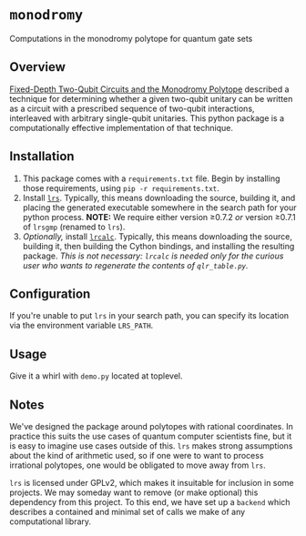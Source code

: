 # `monodromy`

Computations in the monodromy polytope for quantum gate sets

## Overview

[Fixed-Depth Two-Qubit Circuits and the Monodromy Polytope](https://arxiv.org/abs/1904.10541) described a technique for determining whether a given two-qubit unitary can be written as a circuit with a prescribed sequence of two-qubit interactions, interleaved with arbitrary single-qubit unitaries.
This python package is a computationally effective implementation of that technique.

## Installation

1. This package comes with a `requirements.txt` file.
   Begin by installing those requirements, using `pip -r requirements.txt`.
2. Install [`lrs`](http://cgm.cs.mcgill.ca/~avis/C/lrs.html).
   Typically, this means downloading the source, building it, and placing the generated executable somewhere in the search path for your python process.
   **NOTE:** We require either version ≥0.7.2 *or* version ≥0.7.1 of `lrsgmp` (renamed to `lrs`).
3. *Optionally,* install [`lrcalc`](https://sites.math.rutgers.edu/~asbuch/lrcalc/).  Typically, this means downloading the source, building it, then building the Cython bindings, and installing the resulting package.  *This is not necessary: `lrcalc` is needed only for the curious user who wants to regenerate the contents of `qlr_table.py`.*

## Configuration

If you're unable to put `lrs` in your search path, you can specify its location via the environment variable `LRS_PATH`.

## Usage

Give it a whirl with `demo.py` located at toplevel.

## Notes

We've designed the package around polytopes with rational coordinates.
In practice this suits the use cases of quantum computer scientists fine, but it is easy to imagine use cases outside of this.
`lrs` makes strong assumptions about the kind of arithmetic used, so if one were to want to process irrational polytopes, one would be obligated to move away from `lrs`.

`lrs` is licensed under GPLv2, which makes it insuitable for inclusion in some projects.
We may someday want to remove (or make optional) this dependency from this project.
To this end, we have set up a `backend` which describes a contained and minimal set of calls we make of any computational library.  
